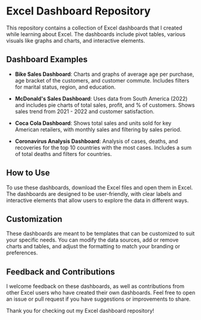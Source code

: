 # Excel Dashboard Repository

This repository contains a collection of Excel dashboards that I created while learning about Excel. The dashboards include pivot tables, various visuals like graphs and charts, and interactive elements.

## Dashboard Examples

- **Bike Sales Dashboard**: Charts and graphs of average age per purchase, age bracket of the customers, and customer commute. Includes filters for marital status, region, and education.

- **McDonald's Sales Dashboard**: Uses data from South America (2022) and includes pie charts of total sales, profit, and % of customers. Shows sales trend from 2021 - 2022 and customer satisfaction.

- **Coca Cola Dashboard**: Shows total sales and units sold for key American retailers, with monthly sales and filtering by sales period.

- **Coronavirus Analysis Dashboard**: Analysis of cases, deaths, and recoveries for the top 10 countries with the most cases. Includes a sum of total deaths and filters for countries.

## How to Use

To use these dashboards, download the Excel files and open them in Excel. The dashboards are designed to be user-friendly, with clear labels and interactive elements that allow users to explore the data in different ways.

## Customization

These dashboards are meant to be templates that can be customized to suit your specific needs. You can modify the data sources, add or remove charts and tables, and adjust the formatting to match your branding or preferences.

## Feedback and Contributions

I welcome feedback on these dashboards, as well as contributions from other Excel users who have created their own dashboards. Feel free to open an issue or pull request if you have suggestions or improvements to share.

Thank you for checking out my Excel dashboard repository!
